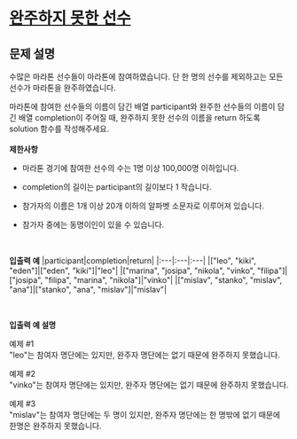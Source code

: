 # [완주하지 못한 선수](https://programmers.co.kr/learn/courses/30/lessons/42576)
## 문제 설명  
수많은 마라톤 선수들이 마라톤에 참여하였습니다. 단 한 명의 선수를 제외하고는 모든 선수가 마라톤을 완주하였습니다.  

마라톤에 참여한 선수들의 이름이 담긴 배열 participant와 완주한 선수들의 이름이 담긴 배열 completion이 주어질 때, 완주하지 못한 선수의 이름을 return 하도록 solution 함수를 작성해주세요.
<br><br>
**제한사항**  
* 마라톤 경기에 참여한 선수의 수는 1명 이상 100,000명 이하입니다.
  
* completion의 길이는 participant의 길이보다 1 작습니다.
  
* 참가자의 이름은 1개 이상 20개 이하의 알파벳 소문자로 이루어져 있습니다.
  
* 참가자 중에는 동명이인이 있을 수 있습니다.  

<br>

**입출력 예**
|participant|completion|return|
|:---|:---|:---|
|["leo", "kiki", "eden"]|["eden", "kiki"]|"leo"|
|["marina", "josipa", "nikola", "vinko", "filipa"]|["josipa", "filipa", "marina", "nikola"]|"vinko"|
|["mislav", "stanko", "mislav", "ana"]|["stanko", "ana", "mislav"]|"mislav"|

<br>

**입출력 예 설명**  

예제 #1  
"leo"는 참여자 명단에는 있지만, 완주자 명단에는 없기 때문에 완주하지 못했습니다.

예제 #2  
"vinko"는 참여자 명단에는 있지만, 완주자 명단에는 없기 때문에 완주하지 못했습니다.

예제 #3  
"mislav"는 참여자 명단에는 두 명이 있지만, 완주자 명단에는 한 명밖에 없기 때문에 한명은 완주하지 못했습니다.